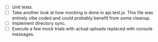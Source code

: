 - [ ] Unit tests.
- [ ] Take another look at how mocking is done in api.test.js. This file was entirely vibe coded and could probably benefit from some cleanup.
- [ ] Implement directory sync.
- [ ] Execute a few mock trials with actual uploads replaced with console messages.
